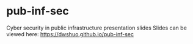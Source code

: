 # pub-inf-sec
Cyber security in public infrastructure presentation slides
Slides can be viewed here:
https://dwshuo.github.io/pub-inf-sec

